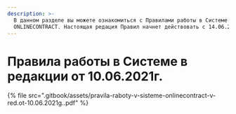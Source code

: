 ```yaml
---
description: >-
  В данном разделе вы можете ознакомиться с Правилами работы в Системе
  ONLINECONTRACT. Настоящая редация Правил начнет действовать с 14.06.2021г.
---
```


# Правила работы в Системе в редакции от 10.06.2021г.

{% file src=".gitbook/assets/pravila-raboty-v-sisteme-onlinecontract-v-red.ot-10.06.2021g..pdf" %}



